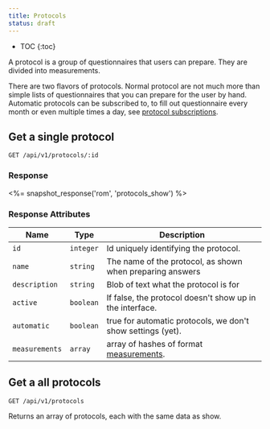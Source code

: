 ```yaml
---
title: Protocols
status: draft
---
```


* TOC
{:toc}

A protocol is a group of questionnaires that users can prepare. They are divided into measurements.

There are two flavors of protocols.
Normal protocol are not much more than simple lists of questionnaires that you can prepare for the user by hand.
Automatic protocols can be subscribed to, to fill out questionnaire every month or even multiple times a day, see [protocol subscriptions](/developer/rom/dossier/protocol_subscriptions/).

## Get a single protocol

    GET /api/v1/protocols/:id

### Response

<%= snapshot_response('rom', 'protocols_show') %>

### Response Attributes

Name                  | Type      | Description
----------------------|-----------|--------------
`id`                  | `integer` | Id uniquely identifying the protocol.
`name`                | `string`  | The name of the protocol, as shown when preparing answers
`description`         | `string`  | Blob of text what the protocol is for
`active`              | `boolean` | If false, the protocol doesn't show up in the interface.
`automatic`           | `boolean` | true for automatic protocols, we don't show settings (yet).
`measurements`        | `array`   | array of hashes of format [measurements](/developer/rom/global/measurements/).


## Get a all protocols

    GET /api/v1/protocols

Returns an array of protocols, each with the same data as show.